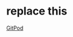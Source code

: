 # replace this

[GitPod](https://gitpod.io/?editor=code-desktop#https://github.com/schuettc/monorepo-dev/cookbooks)
